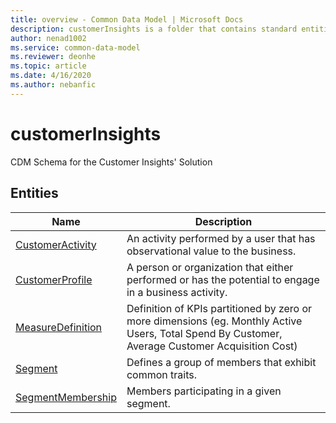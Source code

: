```yaml
---
title: overview - Common Data Model | Microsoft Docs
description: customerInsights is a folder that contains standard entities related to the Common Data Model.
author: nenad1002
ms.service: common-data-model
ms.reviewer: deonhe
ms.topic: article
ms.date: 4/16/2020
ms.author: nebanfic
---
```


# customerInsights

CDM Schema for the Customer Insights' Solution  

## Entities

|Name|Description|
|---|---|
|[CustomerActivity](CustomerActivity.md)|An activity performed by a user that has observational value to the business.|
|[CustomerProfile](CustomerProfile.md)|A person or organization that either performed or has the potential to engage in a business activity.|
|[MeasureDefinition](MeasureDefinition.md)|Definition of KPIs partitioned by zero or more dimensions (eg. Monthly Active Users, Total Spend By Customer, Average Customer Acquisition Cost)|
|[Segment](Segment.md)|Defines a group of members  that exhibit common traits.|
|[SegmentMembership](SegmentMembership.md)|Members participating in a given segment.|

